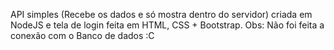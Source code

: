 API simples (Recebe os dados e só mostra dentro do servidor) criada em NodeJS e tela de login feita em HTML, CSS + Bootstrap.
Obs: Não foi feita a conexão com o Banco de dados :C
